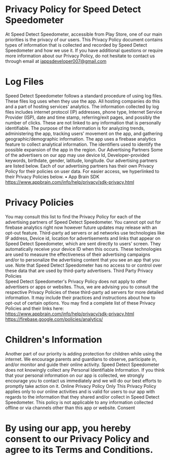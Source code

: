 # Privacy Policy for Speed Detect Speedometer


At Speed Detect Speedometer, accessible from Play Store, one of our main priorities is the privacy of our users. This Privacy Policy document contains types of information that is collected and recorded by Speed Detect Speedometer and how we use it.
If you have additional questions or require more information about our Privacy Policy, do not hesitate to contact us through email at iappsdeveloper007@gmail.com
# Log Files
Speed Detect Speedometer follows a standard procedure of using log files. These files log uses when they use the app. All hosting companies do this and a part of hosting services' analytics. The information collected by log files includes internet protocol (IP) addresses, phone type, Internet Service Provider (ISP), date and time stamp, referring/exit pages, and possibly the number of clicks. These are not linked to any information that is personally identifiable. The purpose of the information is for analyzing trends, administering the app, tracking users' movement on the app, and gathering geographic/demographic information. The app uses a firebase analytics feature to collect analytical information. The identifiers used to identify the possible expansion of the app in the region.
Our Advertising Partners
Some of the advertisers on our app may use device Id, Developer-provided keywords, birthdate, gender, latitude, longitude. Our advertising partners are listed below. Each of our advertising partners has their own Privacy Policy for their policies on user data. For easier access, we hyperlinked to their Privacy Policies below.
•	App Brain SDK
https://www.appbrain.com/info/help/privacy/sdk-privacy.html
# Privacy Policies
You may consult this list to find the Privacy Policy for each of the advertising partners of Speed Detect Speedometer. You cannot opt out for firebase analytics right now however future updates may release with an opt-out feature.
Third-party ad servers or ad networks use technologies like IP address,
Device id, location for advertisements and links that appear on Speed Detect Speedometer, which are sent directly to users' screen. They automatically receive your device ID when this occurs. These technologies are used to measure the effectiveness of their advertising campaigns and/or to personalize the advertising content that you see an app that you use. 
Note that Speed Detect Speedometer has no access to or control over these data that are used by third-party advertisers.
Third Party Privacy Policies	
Speed Detect Speedometer's Privacy Policy does not apply to other advertisers or apps or websites. Thus, we are advising you to consult the respective Privacy Policies of these third-party ad servers for more detailed information. It may include their practices and instructions about how to opt-out of certain options. You may find a complete list of these Privacy Policies and their links here: 
https://www.appbrain.com/info/help/privacy/sdk-privacy.html
https://firebase.google.com/policies/analytics/

# Children's Information
Another part of our priority is adding protection for children while using the internet. We encourage parents and guardians to observe, participate in, and/or monitor and guide their online activity.
Speed Detect Speedometer does not knowingly collect any Personal Identifiable Information. If you think that your personal information on our app is collected, we strongly encourage you to contact us immediately and we will do our best efforts to promptly take action on it.
Online Privacy Policy Only
This Privacy Policy applies only to our online activities and is valid for users to our app with regards to the information that they shared and/or collect in Speed Detect Speedometer. This policy is not applicable to any information collected offline or via channels other than this app or website.
Consent
# By using our app, you hereby consent to our Privacy Policy and agree to its Terms and Conditions.

